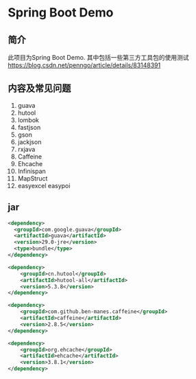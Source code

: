 # Spring Boot Demo

## 简介
此项目为Spring Boot Demo. 其中包括一些第三方工具包的使用测试
https://blog.csdn.net/penngo/article/details/83148391

## 内容及常见问题
1. guava
2. hutool
3. lombok
4. fastjson
5. gson
6. jackjson
8. rxjava
9. Caffeine
10. Ehcache
11. Infinispan
12. MapStruct
13. easyexcel easypoi


## jar
``` xml
<dependency>
  <groupId>com.google.guava</groupId>
  <artifactId>guava</artifactId>
  <version>29.0-jre</version>
  <type>bundle</type>
</dependency>

<dependency>
    <groupId>cn.hutool</groupId>
    <artifactId>hutool-all</artifactId>
    <version>5.3.8</version>
</dependency>

<dependency>
    <groupId>com.github.ben-manes.caffeine</groupId>
    <artifactId>caffeine</artifactId>
    <version>2.8.5</version>
</dependency>

<dependency>
    <groupId>org.ehcache</groupId>
    <artifactId>ehcache</artifactId>
    <version>3.8.1</version>
</dependency>
```